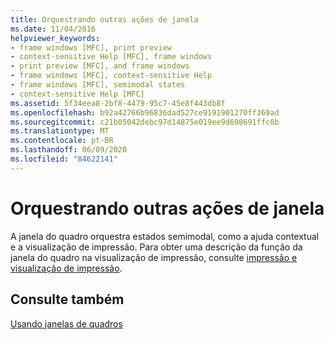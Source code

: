```yaml
---
title: Orquestrando outras ações de janela
ms.date: 11/04/2016
helpviewer_keywords:
- frame windows [MFC], print preview
- context-sensitive Help [MFC], frame windows
- print preview [MFC], and frame windows
- frame windows [MFC], context-sensitive Help
- frame windows [MFC], semimodal states
- context-sensitive Help [MFC]
ms.assetid: 5f34eea8-2bf8-4479-95c7-45e8f443db8f
ms.openlocfilehash: b92a42766b96836dad527ce9191901270ff369ad
ms.sourcegitcommit: c21b05042debc97d14875e019ee9d698691ffc0b
ms.translationtype: MT
ms.contentlocale: pt-BR
ms.lasthandoff: 06/09/2020
ms.locfileid: "84622141"
---
```

# <a name="orchestrating-other-window-actions"></a>Orquestrando outras ações de janela

A janela do quadro orquestra estados semimodal, como a ajuda contextual e a visualização de impressão. Para obter uma descrição da função da janela do quadro na visualização de impressão, consulte [impressão e visualização de impressão](printing-and-print-preview.md).

## <a name="see-also"></a>Consulte também

[Usando janelas de quadros](using-frame-windows.md)
